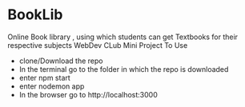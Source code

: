 # BookLib
Online Book library  , using which students can get Textbooks for their respective subjects
WebDev CLub Mini Project
To Use 
- clone/Download the repo
- In the terminal go to the folder in which the repo is downloaded
- enter npm start
- enter nodemon app
- In the browser go to http://localhost:3000
